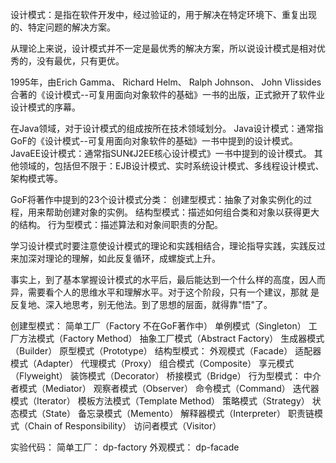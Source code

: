 设计模式：是指在软件开发中，经过验证的，用于解决在特定环境下、重复出现的、特定问题的解决方案。

从理论上来说，设计模式并不一定是最优秀的解决方案，所以说设计模式是相对优秀的，没有最优，只有更优。

1995年，由Erich Gamma、 Richard Helm、 Ralph Johnson、 John Vlissides合著的《设计模式--可复用面向对象软件的基础》一书的出版，正式掀开了软件业设计模式的序幕。

在Java领域，对于设计模式的组成按所在技术领域划分。
Java设计模式：通常指GoF的《设计模式--可复用面向对象软件的基础》一书中提到的设计模式。
JavaEE设计模式：通常指SUN《J2EE核心设计模式》一书中提到的设计模式。
其他领域的，包括但不限于：EJB设计模式、实时系统设计模式、多线程设计模式、架构模式等。

GoF将著作中提到的23个设计模式分类：
创建型模式：抽象了对象实例化的过程，用来帮助创建对象的实例。
结构型模式：描述如何组合类和对象以获得更大的结构。
行为型模式：描述算法和对象间职责的分配。

学习设计模式时要注意使设计模式的理论和实践相结合，理论指导实践，实践反过来加深对理论的理解，如此反复循环，成螺旋式上升。

事实上，到了基本掌握设计模式的水平后，最后能达到一个什么样的高度，因人而异，需要看个人的思维水平和理解水平。对于这个阶段，只有一个建议，那就
是反复地、深入地思考，别无他法。到了思想的层面，就得靠"悟"了。

创建型模式：
    简单工厂（Factory 不在GoF著作中）
    单例模式（Singleton）
    工厂方法模式（Factory Method）
    抽象工厂模式（Abstract Factory）
    生成器模式（Builder）
    原型模式（Prototype）
结构型模式：
    外观模式（Facade）
    适配器模式（Adapter）
    代理模式（Proxy）
    组合模式（Composite）
    享元模式（Flyweight）
    装饰模式（Decorator）
    桥接模式（Bridge）
行为型模式：
    中介者模式（Mediator）
    观察者模式（Observer）
    命令模式（Command）
    迭代器模式（Iterator）
    模板方法模式（Template Method）
    策略模式（Strategy）
    状态模式（State）
    备忘录模式（Memento）
    解释器模式（Interpreter）
    职责链模式（Chain of Responsibility）
    访问者模式（Visitor）
    
实验代码：
简单工厂： dp-factory
外观模式： dp-facade